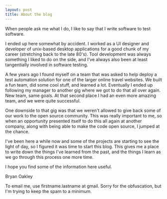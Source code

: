 ```yaml
---
layout: post
title: About the blog
---
```


When people ask me what I do, I like to say that I write software to
test software.

I ended up here somewhat by accident. I worked as a UI designer and
developer of unix-based desktop applications for a good chunk of my
career (stretching back to the late 80's). Tool development was always
something I liked to do on the side, and I've always also been at
least tangentially involved in software testing.

A few years ago I found myself on a team that was asked to help deploy
a test automation solution for one of the larger online travel
websites. We built a fun team, did some cool stuff, and learned a
lot. Eventually I ended up following my manager to another gig where
we got to do that all over again. New team, same goals. At that second
place I had an even more amazing team, and we were quite 
successful. 

One downside to that gig was that we weren't allowed to give back some
of our work to the open source community. This was really important to
me, so when an opportunity presented itself to do this all again at
another company, along with being able to make the code open source, I
jumped at the chance.

I've been here a while now and some of the projects are starting to
see the light of day, so I figured it was time to start this blog. 
This gives me a place to write down the things I've
learned from the past, and the things I learn as we go through this
process one more time. 

I hope you find some of the information here useful. 

Bryan Oakley

To email me, use firstname.lastname at gmail. Sorry for the
obfuscation, but I'm trying to keep the spam to a minimum.

